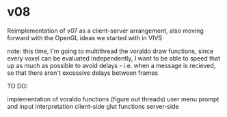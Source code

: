 # v08
Reimplementation of v07 as a client-server arrangement, also moving forward with the OpenGL ideas we started with in VIVS


note: this time, I'm going to multithread the voraldo draw functions, since every voxel can be evaluated independently, I want to be able to speed that up as much as possible to avoid delays - i.e. when a message is recieved, so that there aren't excessive delays between frames


TO DO:

  implementation of voraldo functions (figure out threads)
  user menu prompt and input interpretation client-side
  glut functions server-side
